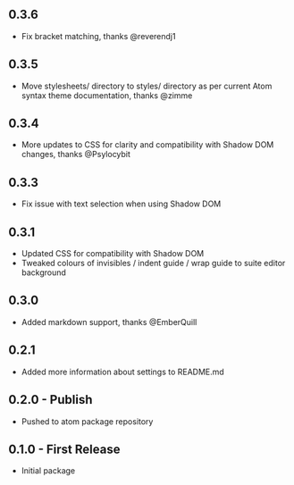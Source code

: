 ## 0.3.6
* Fix bracket matching, thanks @reverendj1

## 0.3.5
* Move stylesheets/ directory to styles/ directory as per current Atom syntax theme documentation, thanks @zimme

## 0.3.4
* More updates to CSS for clarity and compatibility with Shadow DOM changes, thanks @Psylocybit

## 0.3.3
* Fix issue with text selection when using Shadow DOM

## 0.3.1
* Updated CSS for compatibility with Shadow DOM
* Tweaked colours of invisibles / indent guide / wrap guide to suite editor background

## 0.3.0
* Added markdown support, thanks @EmberQuill

## 0.2.1
* Added more information about settings to README.md

## 0.2.0 - Publish
* Pushed to atom package repository

## 0.1.0 - First Release
* Initial package
